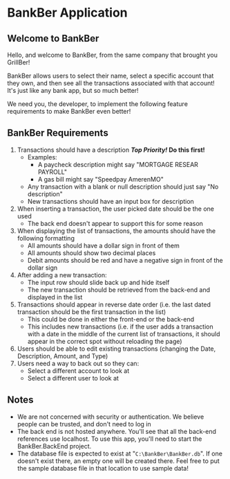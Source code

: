 # BankBer Application

## Welcome to BankBer

Hello, and welcome to BankBer, from the same company that brought you GrillBer!

BankBer allows users to select their name, select a specific account that they own, and then see all the transactions associated with that account! It's just like any bank app, but so much better!

We need you, the developer, to implement the following feature requirements to make BankBer even better!

## BankBer Requirements

1. Transactions should have a description **_Top Priority!_ Do this first!**
    - Examples:
        - A paycheck description might say "MORTGAGE RESEAR PAYROLL"
        - A gas bill might say "Speedpay AmerenMO" 
    - Any transaction with a blank or null description should just say "No description"
    - New transactions should have an input box for description
1. When inserting a transaction, the user picked date should be the one used
    - The back end doesn't appear to support this for some reason
1. When displaying the list of transactions, the amounts should have the following formatting
    - All amounts should have a dollar sign in front of them
    - All amounts should show two decimal places
    - Debit amounts should be red and have a negative sign in front of the dollar sign
1. After adding a new transaction:
    - The input row should slide back up and hide itself
    - The new transaction should be retrieved from the back-end and displayed in the list
1. Transactions should appear in reverse date order (i.e. the last dated transaction should be the first transaction in the list)
    - This could be done in either the front-end or the back-end
    - This includes new transactions (i.e. if the user adds a transaction with a date in the middle of the current list of transactions, it should appear in the correct spot without reloading the page)
1. Users should be able to edit existing transactions (changing the Date, Description, Amount, and Type)
1. Users need a way to back out so they can:
    - Select a different account to look at
    - Select a different user to look at

## Notes

- We are not concerned with security or authentication. We believe people can be trusted, and don't need to log in
- The back end is not hosted anywhere. You'll see that all the back-end references use localhost. To use this app, you'll need to start the BankBer.BackEnd project.
- The database file is expected to exist at "`C:\BankBer\BankBer.db`". If one doesn't exist there, an empty one will be created there. Feel free to put the sample database file in that location to use sample data!
